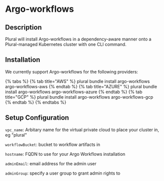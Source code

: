 
# Argo-workflows

## Description
Plural will install Argo-workflows in a dependency-aware manner onto a Plural-managed Kubernetes cluster with one CLI command.

## Installation
We currently support Argo-workflows for the following providers:

{% tabs %}
{% tab title="AWS" %} plural bundle install argo-workflows argo-workflows-aws {% endtab %} {% tab title="AZURE" %} plural bundle install argo-workflows argo-workflows-azure {% endtab %} {% tab title="GCP" %} plural bundle install argo-workflows argo-workflows-gcp {% endtab %}
{% endtabs %}

## Setup Configuration
`vpc_name`: Arbitary name for the virtual private cloud to place your cluster in, eg "plural"

`workflowBucket`: bucket to workflow artifacts in

`hostname`: FQDN to use for your Argo Workflows installation

`adminEmail`: email address for the admin user

`adminGroup`: specify a user group to grant admin rights to
    
